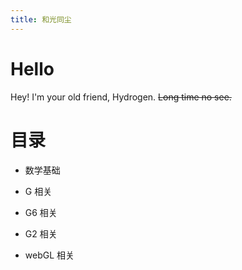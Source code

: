 ```yaml
---
title: 和光同尘
---
```



# Hello

Hey! I'm your old friend, Hydrogen. ~~Long time no see.~~



# 目录

- 数学基础

- G 相关

- G6 相关

- G2 相关

- webGL 相关
